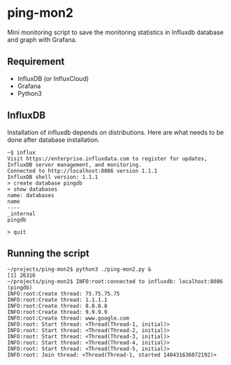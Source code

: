 # ping-mon2

Mini monitoring script to save the monitoring statistics in Influxdb database and graph with Grafana.

## Requirement

- InfluxDB (or InfluxCloud)
- Grafana
- Python3

## InfluxDB

Installation of influxdb depends on distributions.  Here are what needs to be done after database installation.

```
~$ influx
Visit https://enterprise.influxdata.com to register for updates, InfluxDB server management, and monitoring.
Connected to http://localhost:8086 version 1.1.1
InfluxDB shell version: 1.1.1
> create database pingdb
> show databases
name: databases
name
----
_internal
pingdb

> quit
```

## Running the script

```
~/projects/ping-mon2$ python3 ./ping-mon2.py &
[1] 26316
~/projects/ping-mon2$ INFO:root:connected to influxdb: localhost:8086 (pingdb)
INFO:root:Create thread: 75.75.75.75
INFO:root:Create thread: 1.1.1.1
INFO:root:Create thread: 8.8.8.8
INFO:root:Create thread: 9.9.9.9
INFO:root:Create thread: www.google.com
INFO:root: Start thread: <Thread(Thread-1, initial)>
INFO:root: Start thread: <Thread(Thread-2, initial)>
INFO:root: Start thread: <Thread(Thread-3, initial)>
INFO:root: Start thread: <Thread(Thread-4, initial)>
INFO:root: Start thread: <Thread(Thread-5, initial)>
INFO:root: Join thread: <Thread(Thread-1, started 140431636072192)>
```
